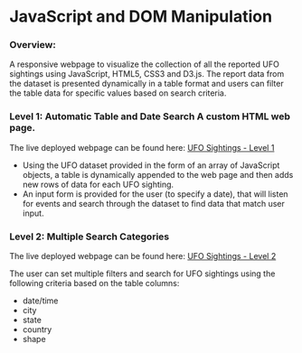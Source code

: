 # JavaScript and DOM Manipulation

### Overview:

 A responsive webpage to visualize the collection of all the reported UFO sightings using JavaScript, HTML5, CSS3 and D3.js. 
 The report data from the dataset is presented dynamically in a table format and users can filter the table data for specific values based on search criteria.
 
  
### Level 1: Automatic Table and Date Search A custom HTML web page.
 
  The live deployed webpage can be found here: [UFO Sightings - Level 1](https://github.com/hrao-dev/hrao-dev.github.io/tree/master/UFO%20Sightings/UFO-level-1/index.html)

* Using the UFO dataset provided in the form of an array of JavaScript objects, a table is dynamically appended to the web page and then adds new rows of data for each UFO sighting.
* An input form is provided for the user (to specify a date), that will listen for events and search through the dataset  to find data that match user input.
    
### Level 2: Multiple Search Categories

  The live deployed webpage can be found here: [UFO Sightings - Level 2](https://github.com/hrao-dev/hrao-dev.github.io/tree/master/UFO%20Sightings/UFO-level-2/index.html)

  The user can set multiple filters and search for UFO sightings using the following criteria based on the table columns:
   * date/time 
   * city 
   * state 
   * country 
   * shape
      
